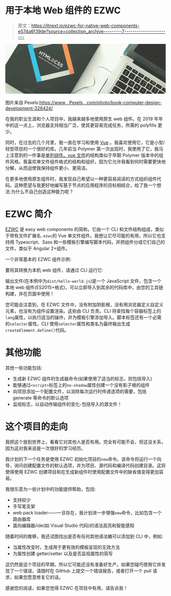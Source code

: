 # 用于本地 Web 组件的 EZWC

> 原文：<https://itnext.io/ezwc-for-native-web-components-e574a6f39de?source=collection_archive---------7----------------------->

![](img/3b543c3094931421e1cc18583e0d1bac.png)

图片来自 Pexels:[https://www . Pexels . com/photo/book-computer-design-development-326424/](https://www.pexels.com/photo/book-computer-design-development-326424/)

在我的职业生涯和个人项目中，我越来越多地使用原生 web 组件。在 2019 年年中的这一点上，浏览器支持相当广泛，使其更容易完成任务，所需的 polyfills 更少。

同时，在过去的几个月里，我一直在学习和使用 [Vue](https://vuejs.org/) 。我喜欢使用它，它是小型/轻型项目的一个很好的库。几年前当 Polymer 第一次出现时，我使用了它，我马上注意到的一件事是[单列组件。vue 文件](https://vuejs.org/v2/guide/single-file-components.html)的结构类似于早期 Polymer 版本中的组件风格。我喜欢单文件组件格式的结构和组织，因为它允许我看到何时需要更快地分解，从而迫使我保持组件更小、更简洁。

在更多地使用原生组件时，我发现自己希望以一种更容易阅读的方式组织组件代码。这种愿望与我更好地编写基于节点的应用程序的目标相结合，给了我一个想法:为什么不自己创造这种能力呢？

# EZWC 简介

[EZWC](https://github.com/pynklynn/ezwc) 是 easy web components 的简称。它由一个 CLI 和文件结构组成，类似于带有文件扩展名`.ezwc`的 Vue 单文件组件。我想让它尽可能的有用，所以它也支持用 Typescript、Sass 和一些模板引擎编写脚本代码，并把组件分成它们自己的文件，类似于 Angular 2+组件。

一个非常基本的 EZWC 组件示例:

要将其转换为本机 web 组件，请通过 CLI 运行它:

输出文件(在本例中为`dist/hello-world.js`)是一个 JavaScript 文件，包含一个本地 web 组件(ES2015+格式)，可以立即导入到其余的代码库中，由您的工具链构建，并在页面中使用！

您可能会注意到，在 EZWC 文件中，没有附加阴影根，没有用浏览器定义自定义元素，也没有为组件设置渲染。这些由 CLI 负责。CLI 将查找每个容器标签上的`lang`属性，以执行适当的操作，并为模板引擎添加导入。脚本标签还有一个必需的`selector`属性。CLI 使用`selector`属性和类名为最终输出生成`createElement.define()`代码。

# 其他功能

其他一些功能包括:

*   生成新 EZWC 组件的生成器命令(如果使用了适当的标志，则包括导入)
*   能够通过`<script>`标签上的`no-shadow`属性创建一个没有影子根的组件
*   向项目添加一个配置文件，以消除每次运行时传递选项的需要，包括 generate 等命令的默认选项
*   监视标志，以自动传输组件的变化-包括导入的源文件！

# 这个项目的走向

我把这个放到世界上，看看它对其他人是否有用。完全有可能不会，但这没关系，因为这对我来说是一次很好的学习经历。

我计划的下一个任务是使用 EZWC 初始化项目的`new`命令。该命令将运行一个向导，询问创建配置文件的默认选项，并为项目、源代码和编译代码创建目录。这将使得使用 EZWC 创建项目和在生成新组件时使用配置文件中的缺省值变得更加容易。

我很乐意为一些计划中的功能提供帮助，包括:

*   支持较少
*   手写笔支架
*   web pack loader——一旦存在，我计划进一步增强`new`命令，比如包含一个路由器库
*   面向编辑器/ide(如 Visual Studio 代码)的语法高亮和智能感知

随着时间的推移，我还试图找出是否有任何其他语法糖可以添加到 CLI 中，例如:

*   当属性改变时，生成用于更有效的模板呈现的无效方法
*   为属性创建 getter/setter 以及是否监视属性的简写

这仍然是这个项目的早期，所以它可能还没有准备好生产。如果您碰巧使用它并发现了一个错误，请随时在 GitHub 上提交一个错误报告，或者打开一个 pull 请求，如果您愿意修复它的话。

感谢您的阅读，如果您觉得 EZWC 在项目中有用，请告诉我！